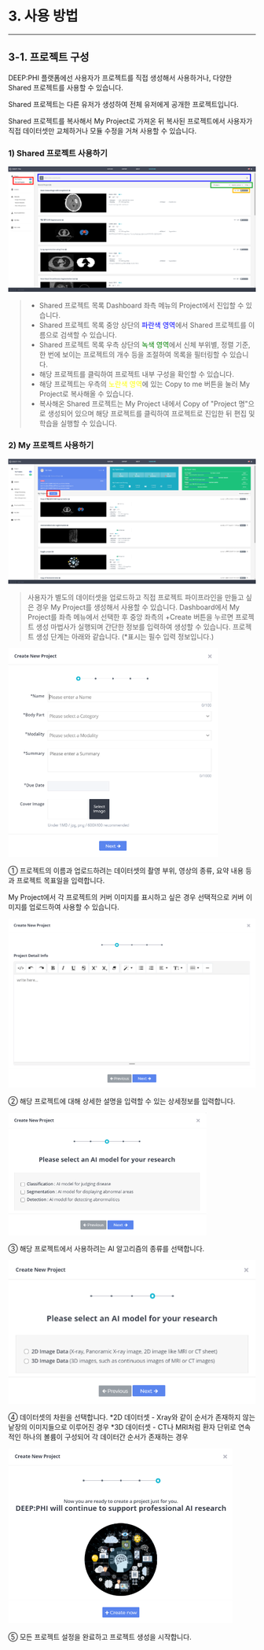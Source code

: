 # 3. 사용 방법

***

## 3-1. 프로젝트 구성

DEEP:PHI 플랫폼에선 사용자가 프로젝트를 직접 생성해서 사용하거나, 다양한 Shared 프로젝트를 사용할 수 있습니다.

Shared 프로젝트는 다른 유저가 생성하여 전체 유저에게 공개한 프로젝트입니다.

Shared 프로젝트를 복사해서 My Project로 가져온 뒤 복사된 프로젝트에서 사용자가 직접 데이터셋만 교체하거나 모듈 수정을 거쳐 사용할 수 있습니다.

### 1) Shared 프로젝트 사용하기

![](manual_3-1_1.png)

>* Shared 프로젝트 목록 Dashboard 좌측 메뉴의 Project에서 진입할 수 있습니다.
>* Shared 프로젝트 목록 중앙 상단의 <span style="color:blue">파란색 영역</span>에서 Shared 프로젝트를 이름으로 검색할 수 있습니다.
>* Shared 프로젝트 목록 우측 상단의 <span style="color:green">녹색 영역</span>에서 신체 부위별, 정렬 기준, 한 번에 보이는 프로젝트의 개수 등을 조절하여 목록을 필터링할 수 있습니다.
>* 해당 프로젝트를 클릭하여 프로젝트 내부 구성을 확인할 수 있습니다.
>* 해당 프로젝트는 우측의 <span style="color:yellow">노란색 영역</span>에 있는 Copy to me 버튼을 눌러 My Project로 복사해올 수 있습니다.
>* 복사해온 Shared 프로젝트는 My Project 내에서 Copy of "Project 명"으로 생성되어 있으며 해당 프로젝트를 클릭하여 프로젝트로 진입한 뒤 편집 및 학습을 실행할 수 있습니다.

### 2) My 프로젝트 사용하기

![](manual_3-1_2.png)

>사용자가 별도의 데이터셋을 업로드하고 직접 프로젝트 파이프라인을 만들고 싶은 경우 My Project를 생성해서 사용할 수 있습니다.
>Dashboard에서 My Project를 좌측 메뉴에서 선택한 후 중앙 좌측의 +Create 버튼을 누르면 프로젝트 생성 마법사가 실행되며 간단한 정보를 입력하여 생성할 수 있습니다.
>프로젝트 생성 단계는 아래와 같습니다. (*표시는 필수 입력 정보입니다.)

![](manual_3-1_2_1.png)

① 프로젝트의 이름과 업로드하려는 데이터셋의 촬영 부위, 영상의 종류, 요약 내용 등과 프로젝트 목표일을 입력합니다.

My Project에서 각 프로젝트의 커버 이미지를 표시하고 싶은 경우 선택적으로 커버 이미지를 업로드하여 사용할 수 있습니다.

![](manual_3-1_2_2.png)

② 해당 프로젝트에 대해 상세한 설명을 입력할 수 있는 상세정보를 입력합니다.

![](manual_3-1_2_3.png)

③ 해당 프로젝트에서 사용하려는 AI 알고리즘의 종류를 선택합니다.

![](manual_3-1_2_4.png)

④ 데이터셋의 차원을 선택합니다. 
*2D 데이터셋 - Xray와 같이 순서가 존재하지 않는 낱장의 이미지들으로 이루어진 경우
*3D 데이터셋 - CT나 MRI처럼 환자 단위로 연속적인 하나의 볼륨이 구성되어 각 데이터간 순서가 존재하는 경우

![](manual_3-1_2_5.png)

⑤ 모든 프로젝트 설정을 완료하고 프로젝트 생성을 시작합니다.
